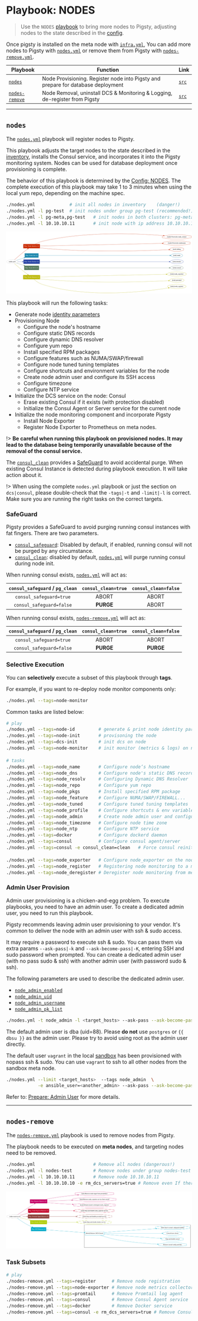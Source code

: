 # Playbook: NODES

> Use the `NODES` [playbook](p-playbook.md) to bring more nodes to Pigsty, adjusting nodes to the state described in the [config](v-nodes.md).

Once pigsty is installed on the meta node with [`infra.yml`](p-infra.md), You can add more nodes to Pigsty with [`nodes.yml`](#nodes) or remove them from Pigsty with [`nodes-remove.yml`](#nodes-remove).

| Playbook                                  | Function                                                     | Link                                                         |
| ----------------------------------------- | ------------------------------------------------------------ | ------------------------------------------------------------ |
| [`nodes`](p-nodes.md#nodes)               | Node Provisioning. Register node into Pigsty and prepare for database deployment | [`src`](https://github.com/vonng/pigsty/blob/master/nodes.yml) |
| [`nodes-remove`](p-nodes.md#nodes-remove) | Node Removal, uninstall DCS & Monitoring & Logging, de-register from Pigsty | [`src`](https://github.com/vonng/pigsty/blob/master/nodes-remove.yml) |





---------------

## `nodes`

The [`nodes.yml`](https://github.com/vonng/pigsty/blob/master/nodes.yml) playbook will register nodes to Pigsty.

This playbook adjusts the target nodes to the state described in the [inventory](v-nodes.md), installs the Consul service, and incorporates it into the Pigsty monitoring system. Nodes can be used for database deployment once provisioning is complete.

The behavior of this playbook is determined by the [Config: NODES](v-nodes.md). The complete execution of this playbook may take 1 to 3 minutes when using the local yum repo, depending on the machine spec.

```bash
./nodes.yml             # init all nodes in inventory    (danger!)
./nodes.yml -l pg-test  # init nodes under group pg-test (recommended!)
./nodes.yml -l pg-meta,pg-test   # init nodes in both clusters: pg-meta and pg-test
./nodes.yml -l 10.10.10.11       # init node with ip address 10.10.10.11
```

![](_media/playbook/nodes.svg)


This playbook will run the following tasks:

* Generate node [identity parameters](v-nodes.md#NODE_IDENTITY) 
* Provisioning Node
  * Configure the node's hostname
  * Configure static DNS records
  * Configure dynamic DNS resolver
  * Configure yum repo
  * Install specified RPM packages
  * Configure features such as NUMA/SWAP/firewall
  * Configure node tuned tuning templates
  * Configure shortcuts and environment variables for the node
  * Create node admin user and configure its SSH access
  * Configure timezone
  * Configure NTP service
* Initialize the DCS service on the node: Consul
  * Erase existing Consul if it exists (with protection disabled)
  * Initialize the Consul Agent or Server service for the current node
* Initialize the node monitoring component and incorporate Pigsty
  * Install Node Exporter
  * Register Node Exporter to Prometheus on meta nodes.



!> **Be careful when running this playbook on provisioned nodes. It may lead to the database being temporarily unavailable because of the removal of the consul service.** 

The [`consul_clean`](v-nodes.md#consul_clean) provides a [SafeGuard](#SafeGuard) to avoid accidental purge. When existing Consul Instance is detected during playbook execution. It will take action about it.

!> When using the complete `nodes.yml` playbook or just the section on `dcs|consul`, please double-check that the `-tags|-t` and `-limit|-l` is correct. Make sure you are running the right tasks on the correct targets. 



### SafeGuard

Pigsty provides a SafeGuard to avoid purging running consul instances with fat fingers. There are two parameters.

* [`consul_safeguard`](v-nodes.md#consul_safeguard): Disabled by default, if enabled, running consul will not be purged by any circumstance.
* [`consul_clean`](v-nodes.md#consul_clean): disabled by default, [`nodes.yml`](#nodes) will purge running consul during node init.

When running consul exists, [`nodes.yml`](#nodes) will act as:

| `consul_safeguard` / `pg_clean` | `consul_clean=true` | `consul_clean=false` |
| :-----------------------------: | :-----------------: | :------------------: |
|     `consul_safeguard=true`     |        ABORT        |        ABORT         |
|    `consul_safeguard=false`     |      **PURGE**      |        ABORT         |

When running consul exists,  [`nodes-remove.yml`](#nodes-remove) will act as:

| `consul_safeguard` / `pg_clean` | `consul_clean=true` | `consul_clean=false` |
| :-----------------------------: | :-----------------: | :------------------: |
|     `consul_safeguard=true`     |        ABORT        |        ABORT         |
|    `consul_safeguard=false`     |      **PURGE**      |      **PURGE**       |







### Selective Execution

You can **selectively** execute a subset of this playbook through **tags**.

For example, if you want to re-deploy node monitor components only:

```bash
./nodes.yml --tags=node-monitor
```

Common tasks are listed below:

```bash
# play
./nodes.yml --tags=node-id         # generate & print node identity params
./nodes.yml --tags=node-init       # provisoning the node
./nodes.yml --tags=dcs-init        # init dcs on node
./nodes.yml --tags=node-monitor    # init monitor (metrics & logs) on node

# tasks
./nodes.yml --tags=node_name       # Configure node‘s hostname
./nodes.yml --tags=node_dns        # Configure node's static DNS records
./nodes.yml --tags=node_resolv     # Configuring Dynamic DNS Resolver
./nodes.yml --tags=node_repo       # Configure yum repo
./nodes.yml --tags=node_pkgs       # Install specified RPM package
./nodes.yml --tags=node_feature    # Configure NUMA/SWAP/FIREWALL...
./nodes.yml --tags=node_tuned      # Configure tuned tuning templates
./nodes.yml --tags=node_profile    # Configure shortcuts & env variables
./nodes.yml --tags=node_admin      # Create node admin user and configure SSH access
./nodes.yml --tags=node_timezone   # Configure node time zone
./nodes.yml --tags=node_ntp        # Configure NTP service
./nodes.yml --tags=docker          # Configure dockerd daemon
./nodes.yml --tags=consul          # Configure consul agent/server
./nodes.yml --tags=consul -e consul_clean=clean   # Force consul reinit

./nodes.yml --tags=node_exporter   # Configure node_exporter on the node and register it
./nodes.yml --tags=node_register   # Registering node monitoring to a meta node
./nodes.yml --tags=node_deregister # Deregister node monitoring from meta node
```





### Admin User Provision

Admin user provisioning is a chicken-and-egg problem. To execute playbooks, you need to have an admin user. To create a dedicated admin user, you need to run this playbook.

Pigsty recommends leaving admin user provisioning to your vendor. It's common to deliver the node with an admin user with ssh & sudo access.

It may require a password to execute ssh & sudo. You can pass them via extra params  `--ask-pass|-k` and `--ask-become-pass|-K`,  entering SSH and sudo password when prompted. You can create a dedicated admin user (with no pass sudo & ssh) with another admin user (with password sudo & ssh).

The following parameters are used to describe the dedicated admin user.

* [`node_admin_enabled`](v-nodes.md#node_admin_enabled)
* [`node_admin_uid`](v-nodes.md#node_admin_uid)
* [`node_admin_username`](v-nodes.md#node_admin_username)
* [`node_admin_pk_list`](v-nodes.md#node_admin_pk_list)

```bash
./nodes.yml -t node_admin -l <target_hosts> --ask-pass --ask-become-pass
```

The default admin user is dba (uid=88). Please **do not** use `postgres` or `{{ dbsu }}` as the admin user. Please try to avoid using root as the admin user directly.

The default user `vagrant` in the local [sandbox](d-sandbox.md) has been provisioned with nopass ssh & sudo. You can use `vagrant` to ssh to all other nodes from the sandbox meta node.

```bash
./nodes.yml --limit <target_hosts>  --tags node_admin  \
            -e ansible_user=<another_admin> --ask-pass --ask-become-pass 
```

Refer to: [Prepare: Admin User](d-prepare.md#Admin-Provisioning) for more details.





---------------

## `nodes-remove`

The [`nodes-remove.yml`](https://github.com/vonng/pigsty/blob/master/nodes-remove.yml) playbook is used to remove nodes from Pigsty.

The playbook needs to be executed on **meta nodes**, and targeting nodes need to be removed.

```bash
./nodes.yml                      # Remove all nodes (dangerous!)
./nodes.yml -l nodes-test        # Remove nodes under group nodes-test 
./nodes.yml -l 10.10.10.11       # Remove node 10.10.10.11
./nodes.yml -l 10.10.10.10 -e rm_dcs_servers=true # Remove even If there's a DCS Server
```

![](_media/playbook/nodes-remove.svg)



### Task Subsets

```bash
# play
./nodes-remove.yml --tags=register      # Remove node registration
./nodes-remove.yml --tags=node-exporter # Remove node metrics collector
./nodes-remove.yml --tags=promtail      # Remove Promtail log agent
./nodes-remove.yml --tags=consul        # Remove Consul Agent service
./nodes-remove.yml --tags=docker        # Remove Docker service
./nodes-remove.yml --tags=consul -e rm_dcs_servers=true # Remove Consul (Including Server!)
```

